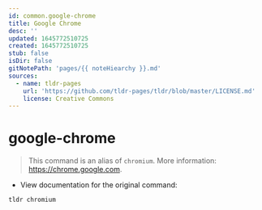 ```yaml
---
id: common.google-chrome
title: Google Chrome
desc: ''
updated: 1645772510725
created: 1645772510725
stub: false
isDir: false
gitNotePath: 'pages/{{ noteHiearchy }}.md'
sources:
  - name: tldr-pages
    url: 'https://github.com/tldr-pages/tldr/blob/master/LICENSE.md'
    license: Creative Commons
---
```

# google-chrome

> This command is an alias of `chromium`.
> More information: <https://chrome.google.com>.

- View documentation for the original command:

`tldr chromium`

